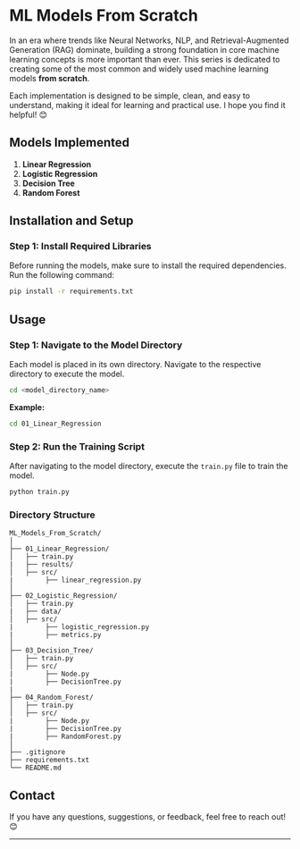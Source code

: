 # **ML Models From Scratch**

In an era where trends like Neural Networks, NLP, and Retrieval-Augmented Generation (RAG) dominate, building a strong foundation in core machine learning concepts is more important than ever. This series is dedicated to creating some of the most common and widely used machine learning models **from scratch**. 

Each implementation is designed to be simple, clean, and easy to understand, making it ideal for learning and practical use. I hope you find it helpful! 😊

## **Models Implemented**
1. **Linear Regression**  
2. **Logistic Regression**  
3. **Decision Tree**
4. **Random Forest**

## **Installation and Setup**
### **Step 1: Install Required Libraries**
Before running the models, make sure to install the required dependencies.  
Run the following command:  
```bash
pip install -r requirements.txt
```

## **Usage**
### **Step 1: Navigate to the Model Directory**  
Each model is placed in its own directory. Navigate to the respective directory to execute the model.  
```bash
cd <model_directory_name>
```

**Example:**  
```bash
cd 01_Linear_Regression
```

### **Step 2: Run the Training Script**  
After navigating to the model directory, execute the `train.py` file to train the model.  
```bash
python train.py
```

### **Directory Structure**
```
ML_Models_From_Scratch/
│
├── 01_Linear_Regression/
│   ├── train.py
|   ├── results/
│   ├── src/
|        ├── linear_regression.py
│
├── 02_Logistic_Regression/
│   ├── train.py
|   ├── data/
│   ├── src/
|        ├── logistic_regression.py
|        ├── metrics.py
│
├── 03_Decision_Tree/
│   ├── train.py
│   ├── src/
|        ├── Node.py
|        ├── DecisionTree.py
|
├── 04_Random_Forest/
│   ├── train.py
│   ├── src/
|        ├── Node.py
|        ├── DecisionTree.py
|        ├── RandomForest.py
│
├── .gitignore
├── requirements.txt
└── README.md
```

## **Contact**
If you have any questions, suggestions, or feedback, feel free to reach out! 😊

---
